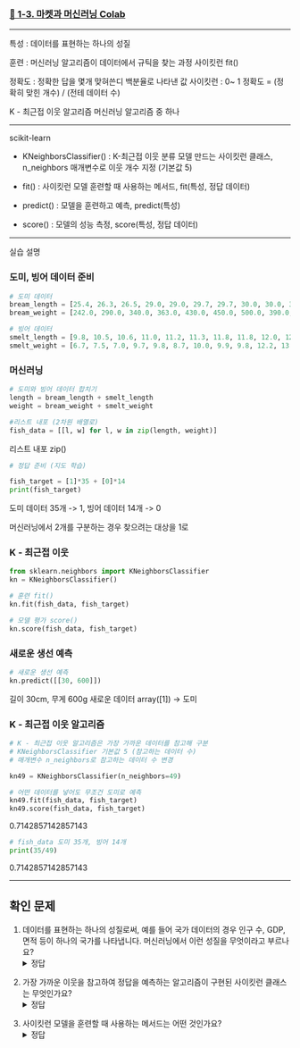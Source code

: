 ### [🔗 1-3. 마켓과 머신러닝 Colab](https://colab.research.google.com/drive/1nPGzbcpcdWNgNyJJS-JoUKay4ppJTuQm)   

---
특성 : 데이터를 표현하는 하나의 성질

훈련 : 머신러닝 알고리즘이 데이터에서 규틱을 찾는 과정
사이킷런 fit()

정확도 : 정확한 답을 몇개 맞혀쓴디 백분율로 나타낸 값
사이킷런 : 0~ 1
정확도 = (정확히 맞힌 개수) / (전테 데이터 수)

K - 최근접 이웃 알고리즘
머신러닝 알고리즘 중 하나

---
scikit-learn
-  KNeighborsClassifier()
  : K-최근접 이웃 분류 모델 만드는 사이킷런 클래스, n_neighbors 매개변수로 이웃 개수 지정 (기본값 5)

- fit()
  : 사이킷런 모델 훈련할 때 사용하는 메서드, fit(특성, 정답 데이터)

- predict()
  : 모델을 훈련하고 예측, predict(특성)
  
- score()
  : 모델의 성능 측정, score(특성, 정답 데이터)

--- 
실습 설명

### 도미, 빙어 데이터 준비

```python
# 도미 데이터
bream_length = [25.4, 26.3, 26.5, 29.0, 29.0, 29.7, 29.7, 30.0, 30.0, 30.7, 31.0, 31.0, 31.5, 32.0, 32.0, 32.0, 33.0, 33.0, 33.5, 33.5, 34.0, 34.0, 34.5, 35.0, 35.0, 35.0, 35.0, 36.0, 36.0, 37.0, 38.5, 38.5, 39.5, 41.0, 41.0]
bream_weight = [242.0, 290.0, 340.0, 363.0, 430.0, 450.0, 500.0, 390.0, 450.0, 500.0, 475.0, 500.0, 500.0, 340.0, 600.0, 600.0, 700.0, 700.0, 610.0, 650.0, 575.0, 685.0, 620.0, 680.0, 700.0, 725.0, 720.0, 714.0, 850.0, 1000.0, 920.0, 955.0, 925.0, 975.0, 950.0]

# 빙어 데이터
smelt_length = [9.8, 10.5, 10.6, 11.0, 11.2, 11.3, 11.8, 11.8, 12.0, 12.2, 12.4, 13.0, 14.3, 15.0]
smelt_weight = [6.7, 7.5, 7.0, 9.7, 9.8, 8.7, 10.0, 9.9, 9.8, 12.2, 13.4, 12.2, 19.7, 19.9]
```

### 머신러닝

```python
# 도미와 빙어 데이터 합치기
length = bream_length + smelt_length
weight = bream_weight + smelt_weight

#리스트 내포 (2차원 배열로)
fish_data = [[l, w] for l, w in zip(length, weight)]
```

리스트 내포 zip()

```python
# 정답 준비 (지도 학습)

fish_target = [1]*35 + [0]*14
print(fish_target)
```
도미 데이터 35개 -> 1, 빙어 데이터 14개 -> 0

머신러닝에서 2개를 구분하는 경우 찾으려는 대상을 1로

### K - 최근접 이웃

```python
from sklearn.neighbors import KNeighborsClassifier
kn = KNeighborsClassifier()

# 훈련 fit()
kn.fit(fish_data, fish_target)

# 모델 평가 score()
kn.score(fish_data, fish_target)
```

### 새로운 생선 예측

```python
# 새로운 생선 예측
kn.predict([[30, 600]])
```
길이 30cm, 무게 600g 새로운 데이터
array([1]) -> 도미

###  K - 최근접 이웃 알고리즘

```python
# K - 최근접 이웃 알고리즘은 가장 가까운 데이터를 참고해 구분
# KNeighborsClassifier 기본값 5 (참고하는 데이터 수)
# 매개변수 n_neighbors로 참고하는 데이터 수 변경

kn49 = KNeighborsClassifier(n_neighbors=49)

# 어떤 데이터를 넣어도 무조건 도미로 예측
kn49.fit(fish_data, fish_target)
kn49.score(fish_data, fish_target)
```
0.7142857142857143

```python
# fish_data 도미 35개, 빙어 14개
print(35/49)
```
0.7142857142857143

---

## 확인 문제
1. 데이터를 표현하는 하나의 성질로써, 예를 들어 국가 데이터의 경우 인구 수, GDP, 면적 등이 하나의 국가를 나타냅니다. 머신러닝에서 이런 성질을 무엇이라고 부르나요?<details>**특성**<summary>정답
</summary></details>


2. 가장 가까운 이웃을 참고하여 정답을 예측하는 알고리즘이 구현된 사이킷런 클래스는 무엇인가요?<details>**KNeighborsClassifier**<summary>정답
</summary>

</details>

3. 사이킷런 모델을 훈련할 때 사용하는 메서드는 어떤 것인가요?<details>**fit( )**<summary>정답
</summary>

</details>


